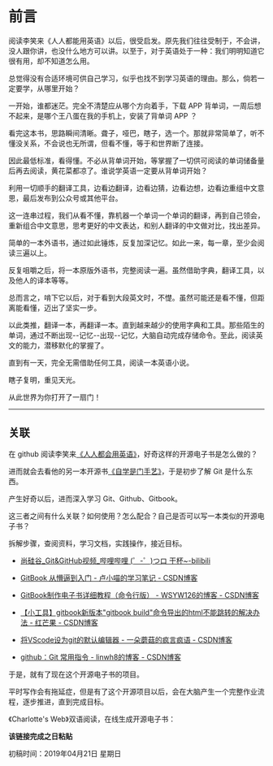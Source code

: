 # 前言

阅读李笑来《人人都能用英语》以后，很受启发。原先我们往往受制于，不会讲，没人跟你讲，也没什么地方可以讲。以至于，对于英语处于一种：我们明明知道它很有用，却不知道怎么用。

总觉得没有合适环境可供自己学习，似乎也找不到学习英语的理由。那么，倘若一定要学，从哪里开始？

一开始，谁都迷茫。完全不清楚应从哪个方向着手，下载 APP 背单词，一周后想不起来，是哪个王八蛋在我的手机上，安装了背单词 APP ？

看完这本书，思路瞬间清晰。聋子，哑巴，瞎子，选一个。那就非常简单了，听不懂没关系，不会说也无所谓，但看不懂，等于和世界断了连接。

因此最低标准，看得懂。不必从背单词开始，等掌握了一切供可阅读的单词储备量后再去阅读，黄花菜都凉了。谁说学英语一定要从背单词开始？

利用一切顺手的翻译工具，边看边翻译，边看边猜，边看边想，边看边重组中文意思，最后发布到公众号或其他平台。

这一连串过程，我们从看不懂，靠机器一个单词一个单词的翻译，再到自己领会，重新组合中文意思，思考更好的中文表达，和别人翻译的中文做对比，找出差异。

简单的一本外语书，通过如此锤炼，反复加深记忆。如此一来，每一章，至少会阅读三遍以上。

反复咀嚼之后，将一本原版外语书，完整阅读一遍。虽然借助字典，翻译工具，以及他人的译本等等。

总而言之，啃下它以后，对于看到大段英文时，不憷。虽然可能还是看不懂，但距离能看懂，迈出了坚实一步。

以此类推，翻译一本，再翻译一本。直到越来越少的使用字典和工具。那些陌生的单词，通过不断出现--记忆--出现--记忆，大脑自动完成存储命令。至此，阅读英文的能力，潜移默化的掌握了。

直到有一天，完全无需借助任何工具，阅读一本英语小说。

瞎子复明，重见天光。

从此世界为你打开了一扇门！

----

## **关联**

在 github 阅读李笑来[《人人都会用英语》](https://github.com/xiaolai/everyone-can-use-english)，好奇这样的开源电子书是怎么做的？

进而就会去看他的另一本开源书[《自学是门手艺》](https://github.com/leidichen/the-craft-of-selfteaching/tree/master/markdown)，于是初步了解 Git 是什么东西。

产生好奇以后，进而深入学习 Git、Github、Gitbook。

这三者之间有什么关联？如何使用？怎么配合？自己是否可以写一本类似的开源电子书？

拆解步骤，查阅资料，学习文档，实践操作，接近目标。

* [尚硅谷_Git&GitHub视频_哔哩哔哩 (゜-゜)つロ 干杯~-bilibili](https://www.bilibili.com/video/av24441039?t=46)

* [GitBook 从懵逼到入门 - 卢小喵的学习笔记 - CSDN博客](https://blog.csdn.net/lu_embedded/article/details/81100704)
* [GitBook制作电子书详细教程（命令行版） - WSYW126的博客 - CSDN博客](https://blog.csdn.net/WSYW126/article/details/51733577)
* [【小工具】gitbook新版本"gitbook build"命令导出的html不能跳转的解决办法 - 红芒果 - CSDN博客](https://blog.csdn.net/weixin_42057852/article/details/81776917)
* [将VScode设为git的默认编辑器 - 一朵蘑菇的疯言疯语 - CSDN博客](https://blog.csdn.net/baidu_29198395/article/details/82927700)
* [github：Git 常用指令 - linwh8的博客 - CSDN博客](https://blog.csdn.net/linwh8/article/details/79779364)

于是，就有了现在这个开源电子书的项目。

平时写作会有拖延症，但是有了这个开源项目以后，会在大脑产生一个完整作业流程，逐步推进，直到完成目标。

《Charlotte's Web》双语阅读，在线生成开源电子书：

**该链接完成之日粘贴**



初稿时间：2019年04月21日 星期日


